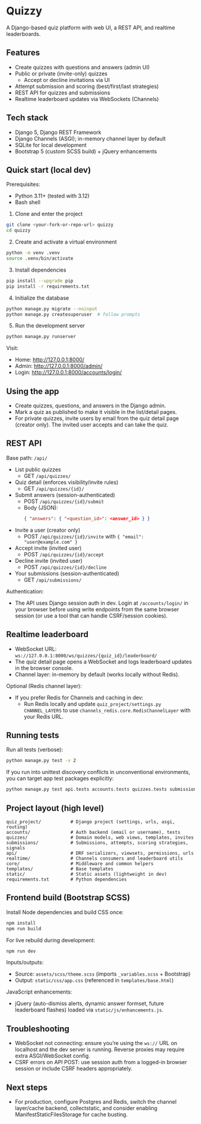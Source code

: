 # Quizzy

A Django-based quiz platform with web UI, a REST API, and realtime leaderboards.

## Features
- Create quizzes with questions and answers (admin UI)
- Public or private (invite-only) quizzes
  - Accept or decline invitations via UI
- Attempt submission and scoring (best/first/last strategies)
- REST API for quizzes and submissions
- Realtime leaderboard updates via WebSockets (Channels)

## Tech stack
- Django 5, Django REST Framework
- Django Channels (ASGI); in-memory channel layer by default
- SQLite for local development
- Bootstrap 5 (custom SCSS build) + jQuery enhancements

## Quick start (local dev)

Prerequisites:
- Python 3.11+ (tested with 3.12)
- Bash shell

1) Clone and enter the project
```bash
git clone <your-fork-or-repo-url> quizzy
cd quizzy
```

2) Create and activate a virtual environment
```bash
python -m venv .venv
source .venv/bin/activate
```

3) Install dependencies
```bash
pip install --upgrade pip
pip install -r requirements.txt
```

4) Initialize the database
```bash
python manage.py migrate --noinput
python manage.py createsuperuser  # follow prompts
```

5) Run the development server
```bash
python manage.py runserver
```

Visit:
- Home: http://127.0.0.1:8000/
- Admin: http://127.0.0.1:8000/admin/
- Login: http://127.0.0.1:8000/accounts/login/

## Using the app
- Create quizzes, questions, and answers in the Django admin.
- Mark a quiz as published to make it visible in the list/detail pages.
- For private quizzes, invite users by email from the quiz detail page (creator only). The invited user accepts and can take the quiz.

## REST API
Base path: `/api/`

- List public quizzes
  - GET `/api/quizzes/`
- Quiz detail (enforces visibility/invite rules)
  - GET `/api/quizzes/{id}/`
- Submit answers (session-authenticated)
  - POST `/api/quizzes/{id}/submit`
  - Body (JSON):
    ```json
    { "answers": { "<question_id>": <answer_id> } }
    ```
- Invite a user (creator only)
  - POST `/api/quizzes/{id}/invite` with `{ "email": "user@example.com" }`
- Accept invite (invited user)
  - POST `/api/quizzes/{id}/accept`
- Decline invite (invited user)
  - POST `/api/quizzes/{id}/decline`
- Your submissions (session-authenticated)
  - GET `/api/submissions/`

Authentication:
- The API uses Django session auth in dev. Login at `/accounts/login/` in your browser before using write endpoints from the same browser session (or use a tool that can handle CSRF/session cookies).

## Realtime leaderboard
- WebSocket URL: `ws://127.0.0.1:8000/ws/quizzes/{quiz_id}/leaderboard/`
- The quiz detail page opens a WebSocket and logs leaderboard updates in the browser console.
- Channel layer: in-memory by default (works locally without Redis).

Optional (Redis channel layer):
- If you prefer Redis for Channels and caching in dev:
  - Run Redis locally and update `quiz_project/settings.py` `CHANNEL_LAYERS` to use `channels_redis.core.RedisChannelLayer` with your Redis URL.

## Running tests
Run all tests (verbose):
```bash
python manage.py test -v 2
```
If you run into unittest discovery conflicts in unconventional environments, you can target app test packages explicitly:
```bash
python manage.py test api.tests accounts.tests quizzes.tests submissions.tests core.tests -v 2
```

## Project layout (high level)
```
quiz_project/           # Django project (settings, urls, asgi, routing)
accounts/               # Auth backend (email or username), tests
quizzes/                # Domain models, web views, templates, invites
submissions/            # Submissions, attempts, scoring strategies, signals
api/                    # DRF serializers, viewsets, permissions, urls
realtime/               # Channels consumers and leaderboard utils
core/                   # Middleware and common helpers
templates/              # Base templates
static/                 # Static assets (lightweight in dev)
requirements.txt        # Python dependencies
```

## Frontend build (Bootstrap SCSS)

Install Node dependencies and build CSS once:
```bash
npm install
npm run build
```

For live rebuild during development:
```bash
npm run dev
```

Inputs/outputs:
- Source: `assets/scss/theme.scss` (imports `_variables.scss` + Bootstrap)
- Output: `static/css/app.css` (referenced in `templates/base.html`)

JavaScript enhancements:
- jQuery (auto-dismiss alerts, dynamic answer formset, future leaderboard flashes) loaded via `static/js/enhancements.js`.

## Troubleshooting
- WebSocket not connecting: ensure you’re using the `ws://` URL on localhost and the dev server is running. Reverse proxies may require extra ASGI/WebSocket config.
- CSRF errors on API POST: use session auth from a logged-in browser session or include CSRF headers appropriately.

## Next steps
- For production, configure Postgres and Redis, switch the channel layer/cache backend, collectstatic, and consider enabling ManifestStaticFilesStorage for cache busting.
